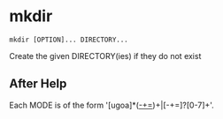 # mkdir

<!-- spell-checker:ignore ugoa -->

```
mkdir [OPTION]... DIRECTORY...
```

Create the given DIRECTORY(ies) if they do not exist

## After Help

Each MODE is of the form '[ugoa]*([-+=]([rwxXst]*|[ugo]))+|[-+=]?[0-7]+'.
